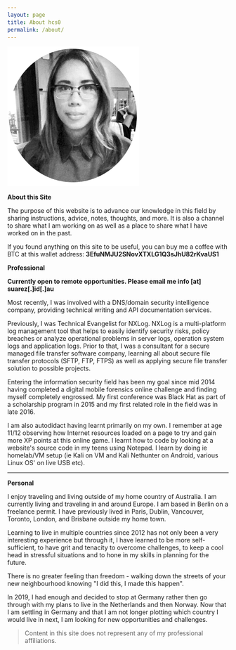 ```yaml
---
layout: page
title: About hcs0
permalink: /about/
---
```


![Author](/assets/images/author.png)

**About this Site**

The purpose of this website is to advance our knowledge in this field by sharing instructions, advice, notes, thoughts, and more. It is also a channel to share what I am working on as well as a place to share what I have worked on in the past.

If you found anything on this site to be useful, you can buy me a coffee with BTC at this wallet address: **3EfuNMJU2SNovXTXLG1Q3sJhU82rKvaUS1**

**Professional**

**Currently open to remote opportunities. Please email me info [at] suarez[.]id[.]au**

Most recently, I was involved with a DNS/domain security intelligence company, providing technical writing and API documentation services.

Previously, I was Technical Evangelist for NXLog. NXLog is a multi-platform log management tool that helps to easily identify security risks, policy breaches or analyze operational problems in server logs, operation system logs and application logs. Prior to that, I was a consultant for a secure managed file transfer software company, learning all about secure file transfer protocols (SFTP, FTP, FTPS) as well as applying secure file transfer solution to possible projects.

Entering the information security field has been my goal since mid 2014 having completed a digital mobile forensics online challenge and finding myself completely engrossed. My first conference was Black Hat as part of a scholarship program in 2015 and my first related role in the field was in late 2016.

I am also autodidact having learnt primarily on my own. I remember at age
11/12 observing how Internet resources loaded on a page to try and gain more XP
points at this online game. I learnt how to code by looking at a website's
source code in my teens using Notepad.  I learn by doing ie homelab/VM setup
(ie Kali on VM and Kali Nethunter on Android, various Linux OS' on live USB
etc).

---

**Personal**

I enjoy traveling and living outside of my home country of Australia. I am currently living and traveling in and around Europe. I am based in Berlin on a freelance permit. I have previously lived in Paris, Dublin, Vancouver, Toronto, London, and Brisbane outside my home town.

Learning to live in multiple countries since 2012 has not only been a very
interesting experience but through it, I have learned to be more self-sufficient, to have grit and tenacity to overcome challenges, to keep a cool head in
stressful situations and to hone in my skills in planning for the future.

There is no greater feeling than freedom - walking down the streets of your
new neighbourhood knowing "I did this, I made this happen".

In 2019, I had enough and decided to stop at Germany rather then go through
with my plans to live in the Netherlands and then Norway. Now that I am settling in Germany and that I am not longer plotting which country I would live in next, I am looking for new opportunities and challenges.

> Content in this site does not represent any of my professional affiliations.
